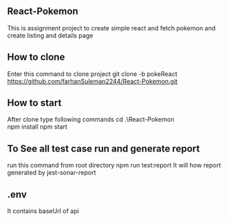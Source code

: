 ## React-Pokemon

This is assignment project to create simple react and fetch pokemon and create listing and details page

## How to clone
Enter this command to clone project git clone -b pokeReact https://github.com/farhanSuleman2244/React-Pokemon.git


## How to start

After clone type following commands
cd .\React-Pokemon\
npm install
npm start


## To See all test case run and generate report 
run this command from root directory 
 npm run test:report
It will how report generated by jest-sonar-report

## .env
It contains baseUrl of api
